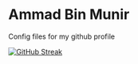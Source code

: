 # Ammad Bin Munir
Config files for my github profile

[![GitHub Streak](http://github-readme-streak-stats.herokuapp.com?user=ammadmunir15&date_format=M%20j%5B%2C%20Y%5D)](https://git.io/streak-stats)
